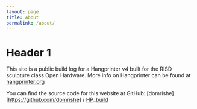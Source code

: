 ```yaml
---
layout: page
title: About
permalink: /about/
---
```


# [](#header-1)Header 1

This site is a public build log for a Hangprinter v4 built for the RISD sculpture class Open Hardware. More info on Hangprinter can be found at [hangprinter.org](https://hangprinter.org/)

You can find the source code for this website at GitHub:
[domrishe][https://github.com/domrishe] /
[HP_build](https://github.com/domrishe/HP_Build)
